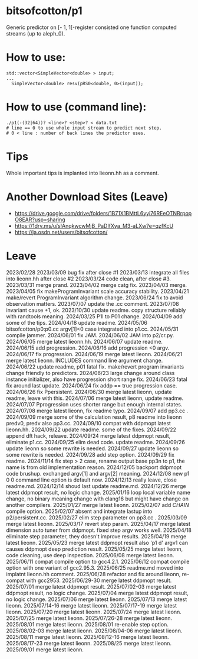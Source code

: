 # bitsofcotton/p1
Generic predictor on \[- 1, 1\[-register consisted one function computed streams (up to aleph_0).

# How to use:
    std::vector<SimpleVector<double> > input;
    ...
      SimpleVector<double> resv(pRS0<double, 0>(input));

# How to use (command line):
    ./p1(-(32|64))? <line>? <step>? < data.txt
    # line == 0 to use whole input stream to predict next step.
    # 0 < line : number of back lines the predictor uses.

# Tips
Whole important tips is implanted into lieonn.hh as a comment.

# Another Download Sites (Leave)
* https://drive.google.com/drive/folders/1B71X1BMttL6yyi76REeOTNRrpopO8EAR?usp=sharing
* https://1drv.ms/u/s!AnqkwcwMjB_PaDIfXya_M3-aLXw?e=qzfKcU
* https://ja.osdn.net/users/bitsofcotton/

# Leave
2023/02/28
2023/03/09 bug fix after close #1
2023/03/13 integrate all files into lieonn.hh after close #2
2023/03/24 code clean, after close #3.
2023/03/31 merge prand.
2023/04/02 merge catg fix.
2023/04/03 merge.
2023/04/05 fix makeProgramInvariant scale accuracy stability.
2023/04/21 make/revert ProgramInvariant algorithm change.
2023/06/24 fix to avoid observation matters.
2023/07/07 update the .cc comment.
2023/07/08 invariant cause +1, ok.
2023/10/30 update readme. copy structure reliably with randtools meaning.
2024/03/25 P1I to P01 change.
2024/04/09 add some of the tips.
2024/04/18 update readme.
2024/05/06 bitsofcotton/p0:p0.cc argv\[1\]\<0 case integrated into p1.cc.
2024/05/31 compile jammer.
2024/06/01 fix JAM.
2024/06/02 JAM into p2/cr.py.
2024/06/05 merge latest lieonn.hh.
2024/06/07 update readme.
2024/06/15 add progression.
2024/06/16 add progression \<0 argv.
2024/06/17 fix progression.
2024/06/19 merge latest lieonn.
2024/06/21 merge latest lieonn. INCLUDES command line argument change.
2024/06/22 update readme, p01 fatal fix. make/revert program invariants change friendly to predictors.
2024/06/23 large change around class instance initializer, also have progression short range fix.
2024/06/23 fatal fix around last update.
2024/06/24 fix addp == true progression case.
2024/06/26 fix Ppersistent.
2024/06/30 merge latest lieonn, update readme, leave with this.
2024/07/06 merge latest lieonn, update readme.
2024/07/07 Pprogression uses shorter range but enough internal states.
2024/07/08 merge latest lieonn, fix readme typo.
2024/09/07 add pp3.cc .
2024/09/09 merge some of the calculation result, p8 readme into lieonn predv0, predv also pp3.cc.
2024/09/10 compat with ddpmopt latest lieonn.hh.
2024/09/22 update readme. some of the fixes.
2024/09/22 append dft hack, releave.
2024/09/24 merge latest ddpmopt result, eliminate p1.cc.
2024/09/25 elim dead code. update readme.
2024/09/26 update lieonn so some rewrite is needed.
2024/09/27 update lieonn so some rewrite is needed.
2024/09/28 add step option.
2024/09/29 fix readme.
2024/11/14 fix step \> 2 case, rename output base pp3n to p1, the name is from old implementation reason.
2024/12/05 backport ddpmopt code brushup. exchanged argv[1] and argv[2] meaning.
2024/12/08 new p1 0 0 command line option is default now.
2024/12/13 really leave, close readme.md.
2024/12/14 shoud last update readme.md.
2024/12/26 merge latest ddpmopt result, no logic change.
2025/01/16 loop local variable name change, no binary meaning change with clang16 but might have change on another compilers.
2025/01/27 merge latest lieonn.
2025/02/07 add _CHAIN_ compile option.
2025/02/07 absent and integrate lastup into p2/persistent.cc.
2025/02/27 elim step parameter on pp3.cc .
2025/03/09 merge latest lieonn.
2025/03/17 revert step param.
2025/04/17 merge latest dimension auto tuner from ddpmopt. fixed step argv works well.
2025/04/18 eliminate step parameter, they doesn't improve results.
2025/04/19 merge latest lieonn.
2025/05/23 merge latest ddpmopt result also 'p1 d' argv1 can causes ddpmopt deep prediction result.
2025/05/25 merge latest lieonn, code cleaning, use deep inspection.
2025/06/08 merge latest lieonn.
2025/06/11 compat compile option to gcc4.2.1.
2025/06/12 compat compile option with one variant of gcc2.95.3.
2025/06/25 readme.md moved into implatnt lieonn.hh comment.
2025/06/28 refactor and fix around lieonn, re-compat with gcc2953.
2025/06/29-30 merge latest ddpmopt result.
2025/07/01 merge latest ddpmopt result.
2025/07/02-03 merge latest ddpmopt result, no logic change.
2025/07/04 merge latest ddpmopt result, no logic change.
2025/07/06 merge latest lieonn.
2025/07/13 merge latest lieonn.
2025/07/14-16 merge latest lieonn.
2025/07/17-19 merge latest lieonn.
2025/07/20 merge latest lieonn.
2025/07/24 merge latest lieonn.
2025/07/25 merge latest lieonn.
2025/07/26-28 merge latest lieonn.
2025/08/01 merge latest lieonn.
2025/08/01 re-enable step option.
2025/08/02-03 merge latest lieonn.
2025/08/04-06 merge latest lieonn.
2025/08/11 merge latest lieonn.
2025/08/12-16 merge latest lieonn.
2025/08/17-23 merge latest lieonn.
2025/08/25 merge latest lieonn.
2025/09/01 merge latest lieonn.

